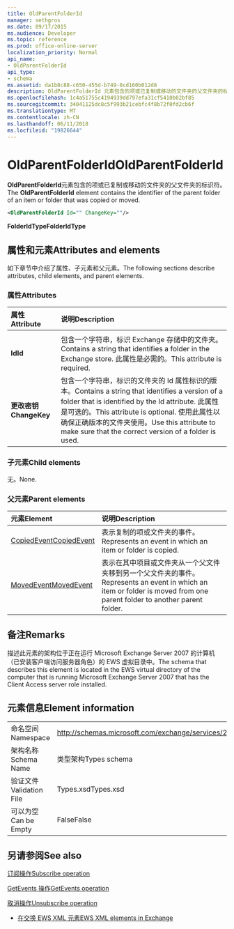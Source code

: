 ```yaml
---
title: OldParentFolderId
manager: sethgros
ms.date: 09/17/2015
ms.audience: Developer
ms.topic: reference
ms.prod: office-online-server
localization_priority: Normal
api_name:
- OldParentFolderId
api_type:
- schema
ms.assetid: da1b8c88-c650-455d-b749-0cd160b012d8
description: OldParentFolderId 元素包含的项或已复制或移动的文件夹的父文件夹的标识符。
ms.openlocfilehash: 1c4a51755c4194939dd797efa31cf5410b02bf85
ms.sourcegitcommit: 34041125dc8c5f993b21cebfc4f8b72f0fd2cb6f
ms.translationtype: MT
ms.contentlocale: zh-CN
ms.lasthandoff: 06/11/2018
ms.locfileid: "19826644"
---
```

# <a name="oldparentfolderid"></a><span data-ttu-id="32991-103">OldParentFolderId</span><span class="sxs-lookup"><span data-stu-id="32991-103">OldParentFolderId</span></span>

<span data-ttu-id="32991-104">**OldParentFolderId**元素包含的项或已复制或移动的文件夹的父文件夹的标识符。</span><span class="sxs-lookup"><span data-stu-id="32991-104">The **OldParentFolderId** element contains the identifier of the parent folder of an item or folder that was copied or moved.</span></span> 
  
```xml
<OldParentFolderId Id="" ChangeKey=""/>
```

 <span data-ttu-id="32991-105">**FolderIdType**</span><span class="sxs-lookup"><span data-stu-id="32991-105">**FolderIdType**</span></span>
## <a name="attributes-and-elements"></a><span data-ttu-id="32991-106">属性和元素</span><span class="sxs-lookup"><span data-stu-id="32991-106">Attributes and elements</span></span>

<span data-ttu-id="32991-107">如下章节中介绍了属性、子元素和父元素。</span><span class="sxs-lookup"><span data-stu-id="32991-107">The following sections describe attributes, child elements, and parent elements.</span></span>
  
### <a name="attributes"></a><span data-ttu-id="32991-108">属性</span><span class="sxs-lookup"><span data-stu-id="32991-108">Attributes</span></span>

|<span data-ttu-id="32991-109">**属性**</span><span class="sxs-lookup"><span data-stu-id="32991-109">**Attribute**</span></span>|<span data-ttu-id="32991-110">**说明**</span><span class="sxs-lookup"><span data-stu-id="32991-110">**Description**</span></span>|
|:-----|:-----|
|<span data-ttu-id="32991-111">
  **Id**</span><span class="sxs-lookup"><span data-stu-id="32991-111">**Id**</span></span> <br/> |<span data-ttu-id="32991-112">包含一个字符串，标识 Exchange 存储中的文件夹。</span><span class="sxs-lookup"><span data-stu-id="32991-112">Contains a string that identifies a folder in the Exchange store.</span></span> <span data-ttu-id="32991-113">此属性是必需的。</span><span class="sxs-lookup"><span data-stu-id="32991-113">This attribute is required.</span></span>  <br/> |
|<span data-ttu-id="32991-114">**更改密钥**</span><span class="sxs-lookup"><span data-stu-id="32991-114">**ChangeKey**</span></span> <br/> |<span data-ttu-id="32991-115">包含一个字符串，标识的文件夹的 Id 属性标识的版本。</span><span class="sxs-lookup"><span data-stu-id="32991-115">Contains a string that identifies a version of a folder that is identified by the Id attribute.</span></span> <span data-ttu-id="32991-116">此属性是可选的。</span><span class="sxs-lookup"><span data-stu-id="32991-116">This attribute is optional.</span></span> <span data-ttu-id="32991-117">使用此属性以确保正确版本的文件夹使用。</span><span class="sxs-lookup"><span data-stu-id="32991-117">Use this attribute to make sure that the correct version of a folder is used.</span></span>  <br/> |
   
### <a name="child-elements"></a><span data-ttu-id="32991-118">子元素</span><span class="sxs-lookup"><span data-stu-id="32991-118">Child elements</span></span>

<span data-ttu-id="32991-119">无。</span><span class="sxs-lookup"><span data-stu-id="32991-119">None.</span></span>
  
### <a name="parent-elements"></a><span data-ttu-id="32991-120">父元素</span><span class="sxs-lookup"><span data-stu-id="32991-120">Parent elements</span></span>

|<span data-ttu-id="32991-121">**元素**</span><span class="sxs-lookup"><span data-stu-id="32991-121">**Element**</span></span>|<span data-ttu-id="32991-122">**说明**</span><span class="sxs-lookup"><span data-stu-id="32991-122">**Description**</span></span>|
|:-----|:-----|
|[<span data-ttu-id="32991-123">CopiedEvent</span><span class="sxs-lookup"><span data-stu-id="32991-123">CopiedEvent</span></span>](copiedevent.md) <br/> |<span data-ttu-id="32991-124">表示复制的项或文件夹的事件。</span><span class="sxs-lookup"><span data-stu-id="32991-124">Represents an event in which an item or folder is copied.</span></span>  <br/> |
|[<span data-ttu-id="32991-125">MovedEvent</span><span class="sxs-lookup"><span data-stu-id="32991-125">MovedEvent</span></span>](movedevent.md) <br/> |<span data-ttu-id="32991-126">表示在其中项目或文件夹从一个父文件夹移到另一个父文件夹的事件。</span><span class="sxs-lookup"><span data-stu-id="32991-126">Represents an event in which an item or folder is moved from one parent folder to another parent folder.</span></span>  <br/> |
   
## <a name="remarks"></a><span data-ttu-id="32991-127">备注</span><span class="sxs-lookup"><span data-stu-id="32991-127">Remarks</span></span>

<span data-ttu-id="32991-128">描述此元素的架构位于正在运行 Microsoft Exchange Server 2007 的计算机（已安装客户端访问服务器角色）的 EWS 虚拟目录中。</span><span class="sxs-lookup"><span data-stu-id="32991-128">The schema that describes this element is located in the EWS virtual directory of the computer that is running Microsoft Exchange Server 2007 that has the Client Access server role installed.</span></span>
  
## <a name="element-information"></a><span data-ttu-id="32991-129">元素信息</span><span class="sxs-lookup"><span data-stu-id="32991-129">Element information</span></span>

|||
|:-----|:-----|
|<span data-ttu-id="32991-130">命名空间</span><span class="sxs-lookup"><span data-stu-id="32991-130">Namespace</span></span>  <br/> |http://schemas.microsoft.com/exchange/services/2006/types  <br/> |
|<span data-ttu-id="32991-131">架构名称</span><span class="sxs-lookup"><span data-stu-id="32991-131">Schema Name</span></span>  <br/> |<span data-ttu-id="32991-132">类型架构</span><span class="sxs-lookup"><span data-stu-id="32991-132">Types schema</span></span>  <br/> |
|<span data-ttu-id="32991-133">验证文件</span><span class="sxs-lookup"><span data-stu-id="32991-133">Validation File</span></span>  <br/> |<span data-ttu-id="32991-134">Types.xsd</span><span class="sxs-lookup"><span data-stu-id="32991-134">Types.xsd</span></span>  <br/> |
|<span data-ttu-id="32991-135">可以为空</span><span class="sxs-lookup"><span data-stu-id="32991-135">Can be Empty</span></span>  <br/> |<span data-ttu-id="32991-136">False</span><span class="sxs-lookup"><span data-stu-id="32991-136">False</span></span>  <br/> |
   
## <a name="see-also"></a><span data-ttu-id="32991-137">另请参阅</span><span class="sxs-lookup"><span data-stu-id="32991-137">See also</span></span>



[<span data-ttu-id="32991-138">订阅操作</span><span class="sxs-lookup"><span data-stu-id="32991-138">Subscribe operation</span></span>](subscribe-operation.md)
  
[<span data-ttu-id="32991-139">GetEvents 操作</span><span class="sxs-lookup"><span data-stu-id="32991-139">GetEvents operation</span></span>](getevents-operation.md)
  
[<span data-ttu-id="32991-140">取消操作</span><span class="sxs-lookup"><span data-stu-id="32991-140">Unsubscribe operation</span></span>](unsubscribe-operation.md)


- [<span data-ttu-id="32991-141">在交换 EWS XML 元素</span><span class="sxs-lookup"><span data-stu-id="32991-141">EWS XML elements in Exchange</span></span>](ews-xml-elements-in-exchange.md)

